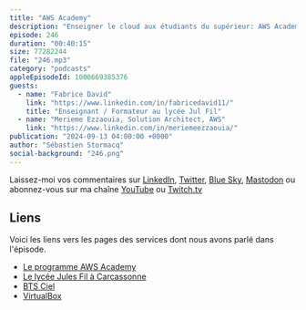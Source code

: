 ```yaml
---
title: "AWS Academy"
description: "Enseigner le cloud aux étudiants du supérieur: AWS Academy est un programme qui enseigne les technologies de cloud computing aux étudiants de l'enseignement supérieur. Il offre l'accès à des programmes de formation et des certifications en cloud computing reconnus sur le marché. Le programme est disponible dans le monde entier et localisé selon les pays, y compris la France. Il propose des modules dans divers domaines tels que l'architecture, la cybersécurité, l'IoT, le machine learning et l'analyse de données. AWS Academy fournit une plateforme permettant aux enseignants et aux étudiants d'accéder à des cours, des laboratoires et des ressources. Les laboratoires restent ouverts pendant la durée d'un projet, permettant aux étudiants de travailler à leur rythme.\nDans cet épisode, nous explorons les avantages et les défis de l'intégration d'AWS Academy dans les établissements d'enseignement, en particulier dans le contexte des BTS (Brevet de Technicien Supérieur) en France. Nous discutons des avantages du cloud computing pour les étudiants, tels que l'accès aux ressources et l'expérience pratique. Nous abordons également la résistance au changement chez les enseignants et l'importance de la formation et du soutien pour les éducateurs. La conversation met en évidence le processus d'adhésion à AWS Academy, y compris le rôle des administrateurs et la disponibilité des cours et des certifications. Nous soulignons enfin la nécessité de mises à jour continues et de l'intégration de technologies émergentes telles que le calcul sans serveur et l'IoT."
episode: 246
duration: "00:40:15"
size: 77282244
file: "246.mp3"
category: "podcasts"
appleEpisodeId: 1000669385376
guests:
  - name: "Fabrice David"
    link: "https://www.linkedin.com/in/fabricedavid11/"
    title: "Enseignant / Formateur au lycée Jul Fil"
  - name: "Merieme Ezzaouia, Solution Architect, AWS"
    link: "https://www.linkedin.com/in/meriemeezzaouia/"
publication: "2024-09-13 04:00:00 +0000"
author: "Sébastien Stormacq"
social-background: "246.png"
---
```


Laissez-moi vos commentaires sur [LinkedIn](https://www.linkedin.com/in/sebastienstormacq/), [Twitter](https://twitter.com/sebsto), [Blue Sky](https://bsky.app/profile/sebsto.bsky.social), [Mastodon](https://awscommunity.social/@sebsto) ou abonnez-vous sur ma chaîne [YouTube](https://www.youtube.com/sebsto) ou [Twitch.tv](https://www.twitch.tv/sebAWS)

## Liens

Voici les liens vers les pages des services dont nous avons parlé dans l'épisode.

- [Le programme AWS Academy](https://aws.amazon.com/training/awsacademy/)
- [Le lycée Jules Fil à Carcassonne](https://jules-fil.mon-ent-occitanie.fr/)
- [BTS Ciel](https://www.onisep.fr/ressources/univers-formation/formations/post-bac/bts-cybersecurite-informatique-et-reseaux-electronique-option-a-informatique-et-reseaux)
- [VirtualBox](https://www.google.com/search?q=virtualbox&sourceid=chrome&ie=UTF-8)

